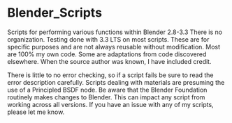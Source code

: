 # Blender_Scripts
Scripts for performing  various functions within Blender 2.8-3.3
There is no organization. Testing done with 3.3 LTS on most scripts.
These are for specific purposes and are not always reusable without modification.
Most are 100% my own code. Some are adaptations from code discovered elsewhere. When the source author was known, I have included credit.

There is little to no error checking, so if a script fails be sure to read the error description carefully.
Scripts dealing with materials are presuming the use of a Principled BSDF node.
Be aware that the Blender Foundation routinely makes changes to Blender. This can impact any script from working across all versions.
If you have an issue with any of my scripts, please let me know.
